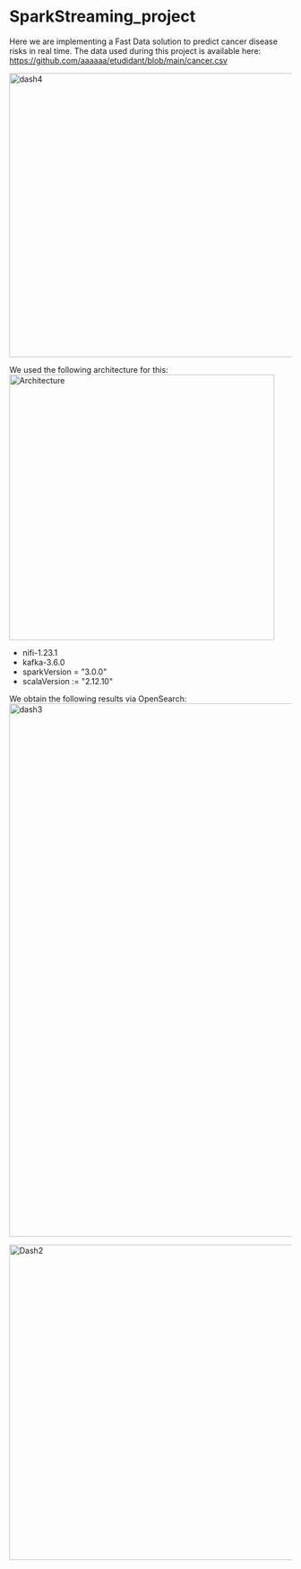 # SparkStreaming_project
Here we are implementing a Fast Data solution to predict cancer disease risks in real time.
The data used during this project is available here: https://github.com/aaaaaa/etudidant/blob/main/cancer.csv

<img width="506" alt="dash4" src="https://github.com/Fatoumata964/SparkStreaming_project/assets/60388963/e3069845-6496-4a56-a5a7-12149cf7f577">

We used the following architecture for this:
<img width="473" alt="Architecture" src="https://github.com/Fatoumata964/SparkStreaming_project/assets/60388963/3f1a0feb-1113-443d-ad1b-98da79ef3f9a">


* nifi-1.23.1
* kafka-3.6.0
* sparkVersion = "3.0.0"
* scalaVersion := "2.12.10"


We obtain the following results via OpenSearch:
<img width="950" alt="dash3" src="https://github.com/Fatoumata964/SparkStreaming_project/assets/60388963/dabe868b-7c8c-4c40-95eb-59248ecf1314">

<img width="562" alt="Dash2" src="https://github.com/Fatoumata964/SparkStreaming_project/assets/60388963/0e5bb1ea-2b35-44a5-9b3d-29d7e5375c27">

